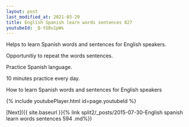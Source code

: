 ```yaml
---
layout: post
last_modified_at: 2021-03-29
title: English Spanish learn words sentences 827 
youtubeId: _Q-tG8u1pWs
---
```

 
 
Helps to learn Spanish words and sentences for English speakers.

Opportunitiy to repeat the words sentences. 

Practice Spanish language. 
 
10 minutes practice every day. 
 
How to learn Spanish words and sentences for English speakers 
 
{% include youtubePlayer.html id=page.youtubeId %}
 
 
[Next]({{ site.baseurl }}{% link  split2/_posts/2015-07-30-English spanish learn words sentences 594 .md%})
 
